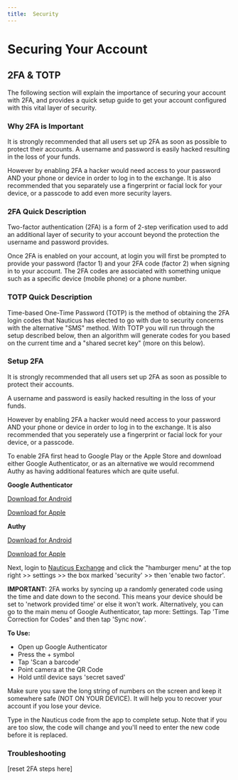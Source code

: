 ```yaml
---
title:  Security
---
```



# Securing Your Account



## 2FA & TOTP

The following section will explain the importance of securing your account with 2FA, and provides a quick setup guide to get your account configured with this vital layer of security.



### Why 2FA is Important

It is strongly recommended that all users set up 2FA as soon as possible to protect their accounts. A username and password is easily hacked resulting in the loss of your funds.

However by enabling 2FA a hacker would need access to your password AND your phone or device in order to log in to the exchange. It is also recommended that you separately use a fingerprint or facial lock for your device, or a passcode to add even more security layers.



### 2FA Quick Description 

Two-factor authentication (2FA) is a form of 2-step verification used to add an additional layer of security to your account beyond the protection the username and password provides. 

Once 2FA is enabled on your account, at login you will first be prompted to provide your password (factor 1) and your 2FA code (factor 2) when signing in to your account. The 2FA codes are associated with something unique such as a specific device (mobile phone) or a phone number.



### TOTP Quick Description

Time-based One-Time Password (TOTP) is the method of obtaining the 2FA login codes that Nauticus has elected to go with due to security concerns with the alternative "SMS" method. With TOTP you will run through the setup described below, then an algorithm will generate codes for you based on the current time and a "shared secret key" (more on this below).



### Setup 2FA

It is strongly recommended that all users set up 2FA as soon as possible to protect their accounts.

A username and password is easily hacked resulting in the loss of your funds.

However by enabling 2FA a hacker would need access to your password AND your phone or device in order to log in to the exchange. It is also recommended that you seperately use a fingerprint or facial lock for your device, or a passcode.

To enable 2FA first head to Google Play or the Apple Store and download either Google Authenticator, or as an alternative we would recommend Authy as having additional features which are quite useful.



**Google Authenticator**

[Download for Android](https://play.google.com/store/apps/details?id=com.google.android.apps.authenticator2&hl=en_AU)

[Download for Apple](https://itunes.apple.com/au/app/google-authenticator/id388497605?mt=8)



**Authy**

[Download for Android](https://play.google.com/store/apps/details?id=com.authy.authy&hl=en_AU)

[Download for Apple](https://itunes.apple.com/au/app/authy/id494168017?mt=8)



Next, login to [Nauticus Exchange](https://nauticus.exchange/accounts/signin) and click the "hamburger menu" at the top right >> settings >>  the box marked 'security' >> then 'enable two factor'.



**IMPORTANT:** 2FA works by syncing up a randomly generated code using the time and date down to the second. This means your device should be set to 'network provided time' or else it won't work. Alternatively, you can go to the main menu of Google Authenticator, tap more: Settings. Tap 'Time Correction for Codes" and then tap 'Sync now'.

**To Use:** 
- Open up Google Authenticator
- Press the + symbol
- Tap 'Scan a barcode' 
- Point camera at the QR Code 
- Hold until device says 'secret saved'

Make sure you save the long string of numbers on the screen and keep it somewhere safe (NOT ON YOUR DEVICE). It will help you to recover your account if you lose your device.

Type in the Nauticus code from the app to complete setup. Note that if you are too slow, the code will change and you'll need to enter the new code before it is replaced.




### Troubleshooting

[reset 2FA steps here]